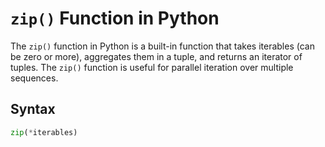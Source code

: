# `zip()` Function in Python

The `zip()` function in Python is a built-in function that takes iterables (can be zero or more), aggregates them in a tuple, and returns an iterator of tuples. The `zip()` function is useful for parallel iteration over multiple sequences.

## Syntax

```python
zip(*iterables)
